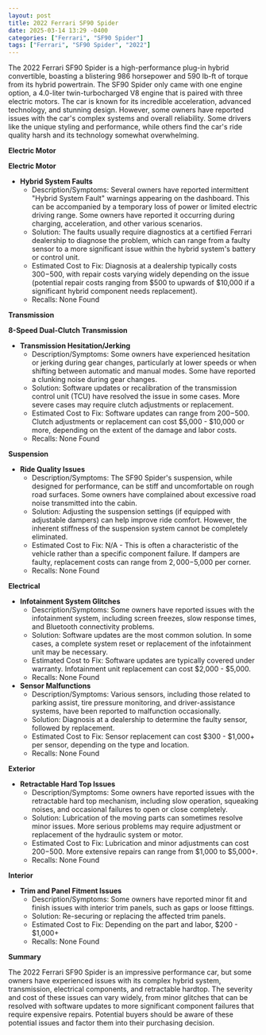 ```yaml
---
layout: post
title: 2022 Ferrari SF90 Spider
date: 2025-03-14 13:29 -0400
categories: ["Ferrari", "SF90 Spider"]
tags: ["Ferrari", "SF90 Spider", "2022"]
---
```

The 2022 Ferrari SF90 Spider is a high-performance plug-in hybrid convertible, boasting a blistering 986 horsepower and 590 lb-ft of torque from its hybrid powertrain. The SF90 Spider only came with one engine option, a 4.0-liter twin-turbocharged V8 engine that is paired with three electric motors. The car is known for its incredible acceleration, advanced technology, and stunning design. However, some owners have reported issues with the car's complex systems and overall reliability. Some drivers like the unique styling and performance, while others find the car's ride quality harsh and its technology somewhat overwhelming.

**Electric Motor**

**Electric Motor**

*   **Hybrid System Faults**
    *   Description/Symptoms: Several owners have reported intermittent "Hybrid System Fault" warnings appearing on the dashboard. This can be accompanied by a temporary loss of power or limited electric driving range. Some owners have reported it occurring during charging, acceleration, and other various scenarios.
    *   Solution: The faults usually require diagnostics at a certified Ferrari dealership to diagnose the problem, which can range from a faulty sensor to a more significant issue within the hybrid system's battery or control unit.
    *   Estimated Cost to Fix: Diagnosis at a dealership typically costs $300-$500, with repair costs varying widely depending on the issue (potential repair costs ranging from $500 to upwards of $10,000 if a significant hybrid component needs replacement).
    *   Recalls: None Found

**Transmission**

**8-Speed Dual-Clutch Transmission**

*   **Transmission Hesitation/Jerking**
    *   Description/Symptoms: Some owners have experienced hesitation or jerking during gear changes, particularly at lower speeds or when shifting between automatic and manual modes. Some have reported a clunking noise during gear changes.
    *   Solution: Software updates or recalibration of the transmission control unit (TCU) have resolved the issue in some cases. More severe cases may require clutch adjustments or replacement.
    *   Estimated Cost to Fix: Software updates can range from $200-$500. Clutch adjustments or replacement can cost $5,000 - $10,000 or more, depending on the extent of the damage and labor costs.
    *   Recalls: None Found

**Suspension**

*   **Ride Quality Issues**
    *   Description/Symptoms: The SF90 Spider's suspension, while designed for performance, can be stiff and uncomfortable on rough road surfaces. Some owners have complained about excessive road noise transmitted into the cabin.
    *   Solution: Adjusting the suspension settings (if equipped with adjustable dampers) can help improve ride comfort. However, the inherent stiffness of the suspension system cannot be completely eliminated.
    *   Estimated Cost to Fix: N/A - This is often a characteristic of the vehicle rather than a specific component failure. If dampers are faulty, replacement costs can range from $2,000-$5,000 per corner.
    *   Recalls: None Found

**Electrical**

*   **Infotainment System Glitches**
    *   Description/Symptoms: Some owners have reported issues with the infotainment system, including screen freezes, slow response times, and Bluetooth connectivity problems.
    *   Solution: Software updates are the most common solution. In some cases, a complete system reset or replacement of the infotainment unit may be necessary.
    *   Estimated Cost to Fix: Software updates are typically covered under warranty. Infotainment unit replacement can cost $2,000 - $5,000.
    *   Recalls: None Found
*   **Sensor Malfunctions**
    *   Description/Symptoms: Various sensors, including those related to parking assist, tire pressure monitoring, and driver-assistance systems, have been reported to malfunction occasionally.
    *   Solution: Diagnosis at a dealership to determine the faulty sensor, followed by replacement.
    *   Estimated Cost to Fix: Sensor replacement can cost $300 - $1,000+ per sensor, depending on the type and location.
    *   Recalls: None Found

**Exterior**

*   **Retractable Hard Top Issues**
    *   Description/Symptoms: Some owners have reported issues with the retractable hard top mechanism, including slow operation, squeaking noises, and occasional failures to open or close completely.
    *   Solution: Lubrication of the moving parts can sometimes resolve minor issues. More serious problems may require adjustment or replacement of the hydraulic system or motor.
    *   Estimated Cost to Fix: Lubrication and minor adjustments can cost $200-$500. More extensive repairs can range from $1,000 to $5,000+.
    *   Recalls: None Found

**Interior**

*   **Trim and Panel Fitment Issues**
    *   Description/Symptoms: Some owners have reported minor fit and finish issues with interior trim panels, such as gaps or loose fittings.
    *   Solution: Re-securing or replacing the affected trim panels.
    *   Estimated Cost to Fix: Depending on the part and labor, $200 - $1,000+
    *   Recalls: None Found

**Summary**

The 2022 Ferrari SF90 Spider is an impressive performance car, but some owners have experienced issues with its complex hybrid system, transmission, electrical components, and retractable hardtop. The severity and cost of these issues can vary widely, from minor glitches that can be resolved with software updates to more significant component failures that require expensive repairs. Potential buyers should be aware of these potential issues and factor them into their purchasing decision.

